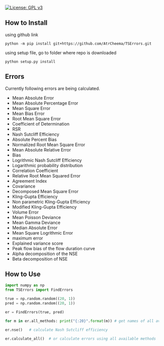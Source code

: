 
[![License: GPL v3](https://img.shields.io/badge/License-GPL%20v3-blue.svg)](https://www.gnu.org/licenses/gpl-3.0)


## How to Install

using github link

	python -m pip install git+https://github.com/AtrCheema/TSErrors.git

using setup file, go to folder where repo is downloaded

    python setup.py install

## Errors

Currently following errors are being calculated.

* Mean Absolute Error
* Mean Absolute Percentage Error
* Mean Square Error
* Mean Bias Error
* Root Mean Square Error
* Coefficient of Determination
* RSR
* Nash Sutcliff Efficiency
* Absolute Percent Bias
* Normalized Root Mean Square Error
* Mean Absolute Relative Error
* Bias
* Logrithmic Nash Sutcliff Efficiency
* Logarithmic probability distribution
* Correlation Coefficient
* Relative Root Mean Squared Error
* Agreement Index
* Covariance
* Decomposed Mean Square Error
* Kling-Gupta Efficiency 
* Non parametric Kling-Gupta Efficiency
* Modified Kling-Gupta Efficiency
* Volume Error
* Mean Poisson Deviance
* Mean Gamma Deviance
* Median Absolute Error
* Mean Square Logrithmic Error
* maximum error
* Explained variance score
* Peak flow bias of the flow duration curve
*  Alpha decomposition of the NSE
* Beta decomposition of NSE

## How to Use

```python
import numpy as np
from TSErrors import FindErrors

true = np.random.random((20, 1))
pred = np.random.random((20, 1))

er = FindErrors(true, pred)

for m in er.all_methods: print("{:20}".format(m)) # get names of all availabe methods

er.nse()   # calculate Nash Sutcliff efficiency

er.calculate_all()  # or calculate errors using all available methods
```